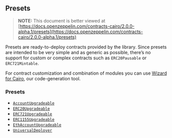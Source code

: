 ## Presets

> **NOTE:** This document is better viewed at [https://docs.openzeppelin.com/contracts-cairo/2.0.0-alpha.1/presets](https://docs.openzeppelin.com/contracts-cairo/2.0.0-alpha.1/presets)

Presets are ready-to-deploy contracts provided by the library. Since presets are intended to be very simple and as
generic as possible, there’s no support for custom or complex contracts such as `ERC20Pausable` or `ERC721Mintable`.

For contract customization and combination of modules you can use
[Wizard for Cairo](https://wizard.openzeppelin.com/cairo), our code-generation tool.

### Presets

- [`AccountUpgradeable`](https://docs.openzeppelin.com/contracts-cairo/2.0.0-alpha.1/api/account#AccountUpgradeable)
- [`ERC20Upgradeable`](https://docs.openzeppelin.com/contracts-cairo/2.0.0-alpha.1/api/erc20#ERC20Upgradeable)
- [`ERC721Upgradeable`](https://docs.openzeppelin.com/contracts-cairo/2.0.0-alpha.1/api/erc721#ERC721Upgradeable)
- [`ERC1155Upgradeable`](https://docs.openzeppelin.com/contracts-cairo/2.0.0-alpha.1/api/erc1155#ERC1155Upgradeable)
- [`EthAccountUpgradeable`](https://docs.openzeppelin.com/contracts-cairo/2.0.0-alpha.1/api/account#EthAccountUpgradeable)
- [`UniversalDeployer`](https://docs.openzeppelin.com/contracts-cairo/2.0.0-alpha.1/api/udc#UniversalDeployer)
